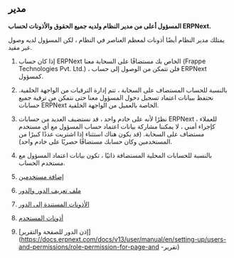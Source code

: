 ## مدير

**المسؤول أعلى من مدير النظام ولديه جميع الحقوق والأذونات لحساب ERPNext.**

يمتلك مدير النظام أيضًا أذونات لمعظم العناصر في النظام ، لكن المسؤول لديه وصول غير مقيد.

1. إذا كان حساب ERPNext الخاص بك مستضافًا على السحابة معنا (Frappe Technologies Pvt. Ltd.) ، فلن تتمكن من الوصول إلى حساب ERPNext كمسؤول.
    
2. بالنسبة للحساب المستضاف على السحابة ، تتم إدارة الترقيات من الواجهة الخلفية. نحتفظ ببيانات اعتماد تسجيل دخول المسؤول معنا حتى نتمكن من ترقية جميع حسابات ERPNext الخاصة بالعميل من الواجهة الخلفية.
    
3. نظرًا لأنه على خادم واحد ، قد نستضيف العديد من حسابات ERPNext للعملاء ، كإجراء أمني ، لا يمكننا مشاركة بيانات اعتماد حساب المسؤول مع أي مستخدم مستضاف على السحابة. (قد يكون هناك استثناء إذا اشتريت عددًا كبيرًا من المستخدمين وكان حسابك مستضافًا حصريًا على خادم واحد).
    
4. بالنسبة للحسابات المحلية المستضافة ذاتيًا ، تكون بيانات اعتماد المسؤول مع مستخدم الحساب.
    

1. [إضافة مستخدمين](https://docs.erpnext.com/docs/v13/user/manual/en/setting-up/users-and-permissions/adding-users)
2. [ملف تعريف الدور والدور](https://docs.erpnext.com/docs/v13/user/manual/en/setting-up/users-and-permissions/role-and-role-profile)
3. [الأذونات المستندة إلى الدور](https://docs.erpnext.com/docs/v13/user/manual/en/setting-up/users-and-permissions/role-based-permissions)
4. [أذونات المستخدم](https://docs.erpnext.com/docs/v13/user/manual/en/setting-up/users-and-permissions/user-permissions)
5. [إذن الدور للصفحة والتقرير](https://docs.erpnext.com/docs/v13/user/manual/en/setting-up/users-and-permissions/role-permission-for-page-and -تقرير)